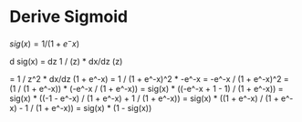 # Derive Sigmoid

$sig(x) = 1 / (1 + e^-x)$

d sig(x) = dz 1 / (z) * dx/dz (z)

= 1 / z^2 * dx/dz (1 + e^-x)
= 1 / (1 + e^-x)^2 * -e^-x
= -e^-x / (1 + e^-x)^2
= (1 / (1 + e^-x)) * (-e^-x / (1 + e^-x))
= sig(x) * ((-e^-x + 1 - 1) / (1 + e^-x))
= sig(x) * ((-1 - e^-x) / (1 + e^-x) + 1 / (1 + e^-x))
= sig(x) * ((1 + e^-x) / (1 + e^-x) - 1 / (1 + e^-x))
= sig(x) * (1 - sig(x))